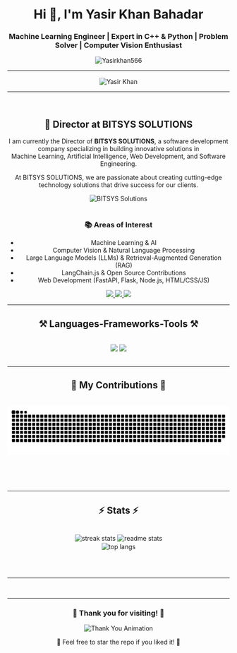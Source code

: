 <h1 align="center">Hi 👋, I'm Yasir Khan Bahadar</h1>
<h3 align="center">Machine Learning Engineer | Expert in C++ & Python | Problem Solver | Computer Vision Enthusiast</h3>

<p align="center">
  <img src="https://komarev.com/ghpvc/?username=Yasirkhan566&label=Profile%20views&color=0e75b6&style=flat" alt="Yasirkhan566" />
</p>

---

<p align="center">
  <img align="center" src="https://readme-typing-svg.demolab.com?font=Fira+Code&weight=500&size=23&pause=1000&color=F70000&center=true&vCenter=true&width=600&lines=Welcome+to+my+GitHub+Profile!;Machine+Learning+Engineer;Problem+Solver+%7C+Open+Source+Contributor;" alt="Yasir Khan" />
</p>

---
<br/>

<div align="center">
  <h2>💼 Director at BITSYS SOLUTIONS</h2>
  <p>
    I am currently the Director of <strong>BITSYS SOLUTIONS</strong>, a software development company specializing in building innovative solutions in <br/>
    Machine Learning, Artificial Intelligence, Web Development, and Software Engineering.
  </p>
  <p>
    At BITSYS SOLUTIONS, we are passionate about creating cutting-edge technology solutions that drive success for our clients.
  </p>
  <img src="https://img.icons8.com/fluency/96/000000/briefcase.png" alt="BITSYS Solutions"/>
</div>

<br/>

<h3 align="center">📚 Areas of Interest</h3>

<ul align="center">
  <li>Machine Learning & AI</li>
  <li>Computer Vision & Natural Language Processing</li>
  <li>Large Language Models (LLMs) & Retrieval-Augmented Generation (RAG)</li>
  <li>LangChain.js & Open Source Contributions</li>
  <li>Web Development (FastAPI, Flask, Node.js, HTML/CSS/JS)</li>
</ul>

 
<div align="center"> 
  <a href="yasirkhanbahadar@gmail.com">
    <img src="https://img.shields.io/badge/Gmail-333333?style=for-the-badge&logo=gmail&logoColor=red" />
  </a>
  <a href="https://www.linkedin.com/in/yasir-khan-bahadar/" target="_blank">
    <img src="https://img.shields.io/badge/LinkedIn-0077B5?style=for-the-badge&logo=linkedin&logoColor=white" target="_blank" />
  </a>
  <a href="https://www.linkedin.com/in/yasir-khan-bahadar/" target="_blank">
     <img src="https://img.shields.io/badge/Portfolio-FF5722?style=for-the-badge&logo=todoist&logoColor=white" target="_blank" /> <!-- sqlite, safari, google-chrome are other good icon options -->
  </a>
</div>

 <hr/>
 
<h2 align="center">⚒️ Languages-Frameworks-Tools ⚒️</h2>
<br/>
<div align="center">
    <img src="https://skillicons.dev/icons?i=react,bootstrap,mui,html,css,vscode,github,figma,tailwind,git,r" />
    <img src="https://skillicons.dev/icons?i=nodejs,python,javascript,typescript,express,firebase,mongodb,c,java,nextjs,mysql,flask" /><br>
</div>

<br/>
<hr/>

<div align="center">
  <h2>🐍 My Contributions 🐍</h2>
  <br>
  <img alt="snake eating my contributions" src="https://raw.githubusercontent.com/salesp07/salesp07/output/github-contribution-grid-snake.svg" />
  
  <br/><br/><br/>
</div>

<hr/>

<h2 align="center">⚡ Stats ⚡</h2>
<br>
<div align=center>
  <img width=390 src="https://github-readme-streak-stats-salesp07.vercel.app/?user=salesp07&count_private=true&theme=react&border_radius=10" alt="streak stats"/>
  <img width=390 src="https://github-readme-stats-salesp07.vercel.app/api?username=salesp07&count_private=true&show_icons=true&theme=react&rank_icon=github&border_radius=10" alt="readme stats" />
  <br/>
  <img width=325 align="center" src="https://github-readme-stats-salesp07.vercel.app/api/top-langs/?username=salesp07&hide=HTML&langs_count=8&layout=compact&theme=react&border_radius=10&size_weight=0.5&count_weight=0.5&exclude_repo=github-readme-stats" alt="top langs" />
</div>

<br/><br/>

<hr/>

<br/>

---

<h3 align="center">💬 Thank you for visiting! 💬</h3>

<p align="center">
  <img src="https://readme-typing-svg.demolab.com?font=Fira+Code&weight=600&size=22&pause=1000&color=F70000&center=true&vCenter=true&width=450&lines=Thank+You+for+visiting!+💖;Hope+you+enjoyed+my+profile!+😊;Let's+connect+and+collaborate!+🚀" alt="Thank You Animation"/>
</p>

<p align="center">💖 Feel free to star the repo if you liked it! 🌟</p>


<br/>
